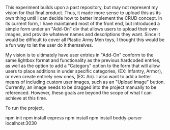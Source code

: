 This experiment builds upon a past repository, but may not represent my vision for that final product. Thus, it made more sense to upload this as its own thing until I can decide how to better implement the CRUD concept. In its current form, I have maintained most of the front end, but introduced a simple form under an "Add-On" div that allows users to upload their own images, and provide whatever names and descriptions they want. Since it would be difficult to cover all Plastic Army Men toys, I thought this would be a fun way to let the user do it themselves.

My vision is to ultimately have user entries in "Add-On" conform to the same lightbox format and functionality as the previous hardcoded entries, as well as the option to add a "Category" option to the form that will allow users to place additions in under specific categories, (EX: Infantry, Armor), or even create entirely new ones, (EX: Air). I also want to add a better means of including custom user images, such as an "Upload Image" button. Currently, an image needs to be dragged into the project manually to be referenced. However, these goals are beyond the scope of what I can achieve at this time.

To run the project,

npm init
npm install express
npm install
npm install boddy-parser
localhost:3030
